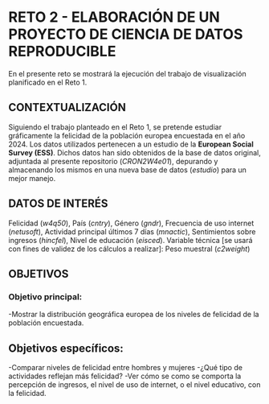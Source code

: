 # RETO 2 - ELABORACIÓN DE UN PROYECTO DE CIENCIA DE DATOS REPRODUCIBLE
En el presente reto se mostrará la ejecución del trabajo de visualización planificado en el Reto 1.

## CONTEXTUALIZACIÓN
Siguiendo el trabajo planteado en el Reto 1, se pretende estudiar gráficamente la felicidad de la población europea encuestada en el año 2024.
Los datos utilizados pertenecen a un estudio de la **European Social Survey (ESS)**.
Dichos datos han sido obtenidos de la base de datos original, adjuntada al presente repositorio (*CRON2W4e01*), depurando y almacenando los mismos en una nueva base de datos (*estudio*) para un mejor manejo.

## DATOS DE INTERÉS
Felicidad (*w4q50*), País (*cntry*), Género (*gndr*), Frecuencia de uso internet (*netusoft*), Actividad principal últimos 7 días (*mnactic*), Sentimientos sobre ingresos (*hincfel*), Nivel de educación (*eisced*).
Variable técnica [se usará con fines de validez de los cálculos a realizar]: Peso muestral (*c2weight*)

## OBJETIVOS
### Objetivo principal:
-Mostrar la distribución geográfica europea de los niveles de felicidad de la población encuestada.
## Objetivos específicos:
-Comparar niveles de felicidad entre hombres y mujeres
-¿Qué tipo de actividades reflejan más felicidad?
-Ver cómo se como se comporta la percepción de ingresos, el nivel de uso de internet, o el nivel educativo, con la felicidad.
